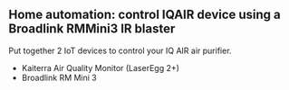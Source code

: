 Home automation: control IQAIR device using a Broadlink RMMini3 IR blaster
---------------------------------------------------------------------------

Put together 2 IoT devices to control your IQ AIR air purifier.
 - Kaiterra Air Quality Monitor (LaserEgg 2+)
 - Broadlink RM Mini 3



